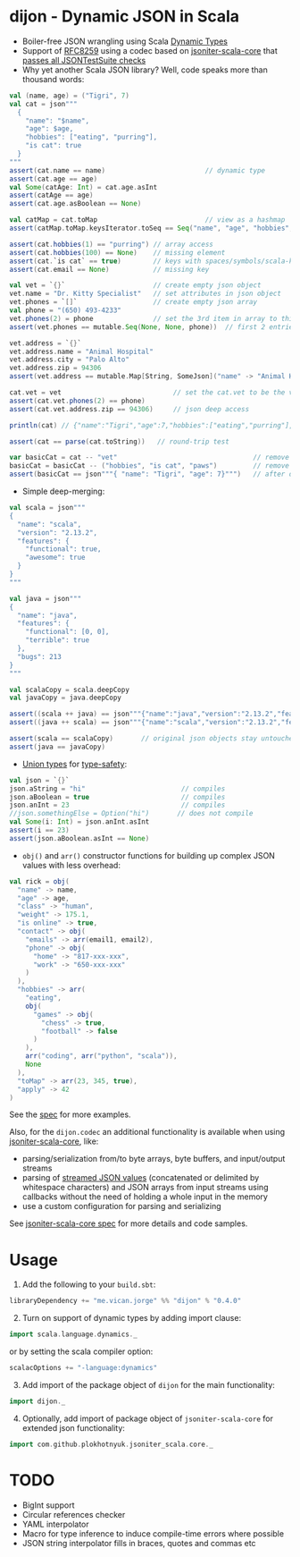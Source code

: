 dijon - Dynamic JSON in Scala
=====
* Boiler-free JSON wrangling using Scala [Dynamic Types](https://www.scala-lang.org/api/2.13.2/scala/Dynamic.html)
* Support of [RFC8259](https://tools.ietf.org/html/rfc8259) using a codec based on [jsoniter-scala-core][2] that [passes all JSONTestSuite checks](https://github.com/nst/JSONTestSuite/pull/99)
* Why yet another Scala JSON library? Well, code speaks more than thousand words:

```scala
val (name, age) = ("Tigri", 7)
val cat = json"""
  {
    "name": "$name",
    "age": $age,
    "hobbies": ["eating", "purring"],
    "is cat": true
  }
"""
assert(cat.name == name)                         // dynamic type
assert(cat.age == age)
val Some(catAge: Int) = cat.age.asInt
assert(catAge == age)
assert(cat.age.asBoolean == None)

val catMap = cat.toMap                           // view as a hashmap
assert(catMap.toMap.keysIterator.toSeq == Seq("name", "age", "hobbies", "is cat"))

assert(cat.hobbies(1) == "purring") // array access
assert(cat.hobbies(100) == None)    // missing element
assert(cat.`is cat` == true)        // keys with spaces/symbols/scala-keywords need to be escaped with ticks
assert(cat.email == None)           // missing key

val vet = `{}`                      // create empty json object
vet.name = "Dr. Kitty Specialist"   // set attributes in json object
vet.phones = `[]`                   // create empty json array
val phone = "(650) 493-4233"
vet.phones(2) = phone               // set the 3rd item in array to this phone
assert(vet.phones == mutable.Seq(None, None, phone))  // first 2 entries None

vet.address = `{}`
vet.address.name = "Animal Hospital"
vet.address.city = "Palo Alto"
vet.address.zip = 94306
assert(vet.address == mutable.Map[String, SomeJson]("name" -> "Animal Hospital", "city" -> "Palo Alto", "zip" -> 94306))

cat.vet = vet                            // set the cat.vet to be the vet json object we created above
assert(cat.vet.phones(2) == phone)
assert(cat.vet.address.zip == 94306)     // json deep access

println(cat) // {"name":"Tigri","age":7,"hobbies":["eating","purring"],"is cat":true,"vet":{"name":"Dr. Kitty Specialist","phones":[null,null,"(650) 493-4233"],"address":{"name":"Animal Hospital","city":"Palo Alto","zip":94306}}}

assert(cat == parse(cat.toString))   // round-trip test

var basicCat = cat -- "vet"                                  // remove 1 key
basicCat = basicCat -- ("hobbies", "is cat", "paws")         // remove multiple keys ("paws" is not in cat)
assert(basicCat == json"""{ "name": "Tigri", "age": 7}""")   // after dropping some keys above
```

* Simple deep-merging:
```scala
val scala = json"""
{
  "name": "scala",
  "version": "2.13.2",
  "features": {
    "functional": true,
    "awesome": true
  }
}
"""

val java = json"""
{
  "name": "java",
  "features": {
    "functional": [0, 0],
    "terrible": true
  },
  "bugs": 213
}
"""

val scalaCopy = scala.deepCopy
val javaCopy = java.deepCopy

assert((scala ++ java) == json"""{"name":"java","version":"2.13.2","features":{"functional":[0,0],"terrible":true,"awesome":true},"bugs":213}""")
assert((java ++ scala) == json"""{"name":"scala","version":"2.13.2","features":{"functional": true,"terrible":true,"awesome":true},"bugs":213}""")

assert(scala == scalaCopy)       // original json objects stay untouched after merging
assert(java == javaCopy)
```

* [Union types](src/main/scala/dijon/UnionType.scala) for [type-safety](src/main/scala/dijon/package.scala#L11):
```scala
val json = `{}`
json.aString = "hi"                        // compiles
json.aBoolean = true                       // compiles
json.anInt = 23                            // compiles
//json.somethingElse = Option("hi")       // does not compile
val Some(i: Int) = json.anInt.asInt
assert(i == 23)
assert(json.aBoolean.asInt == None)
```

* `obj()` and `arr()` constructor functions for building up complex JSON values with less overhead:
```scala
val rick = obj(
  "name" -> name,
  "age" -> age,
  "class" -> "human",
  "weight" -> 175.1,
  "is online" -> true,
  "contact" -> obj(
    "emails" -> arr(email1, email2),
    "phone" -> obj(
      "home" -> "817-xxx-xxx",
      "work" -> "650-xxx-xxx"
    )
  ),
  "hobbies" -> arr(
    "eating",
    obj(
      "games" -> obj(
        "chess" -> true,
        "football" -> false
      )
    ),
    arr("coding", arr("python", "scala")),
    None
  ),
  "toMap" -> arr(23, 345, true),
  "apply" -> 42
)
```

See the [spec][1] for more examples.

Also, for the `dijon.codec` an additional functionality is available when using [jsoniter-scala-core][2], like:
* parsing/serialization from/to byte arrays, byte buffers, and input/output streams
* parsing of [streamed JSON values](https://en.wikipedia.org/wiki/JSON_streaming) (concatenated or delimited by 
  whitespace characters) and JSON arrays from input streams using callbacks without the need of holding a whole input in
  the memory
* use a custom configuration for parsing and serializing  
  
See [jsoniter-scala-core spec][3] for more details and code samples.

Usage
===
1. Add the following to your `build.sbt`:
```scala
libraryDependency += "me.vican.jorge" %% "dijon" % "0.4.0"
```
2. Turn on support of dynamic types by adding import clause:
```scala
import scala.language.dynamics._
```
or by setting the scala compiler option:
```scala
scalacOptions += "-language:dynamics"
```
3. Add import of the package object of `dijon` for the main functionality:
```scala
import dijon._
```
4. Optionally, add import of package object of `jsoniter-scala-core` for extended json functionality:
```scala
import com.github.plokhotnyuk.jsoniter_scala.core._
```

TODO
====
* BigInt support
* Circular references checker
* YAML interpolator
* Macro for type inference to induce compile-time errors where possible
* JSON string interpolator fills in braces, quotes and commas etc

[1]: src/test/scala/dijon/DijonSpec.scala
[2]: https://github.com/plokhotnyuk/jsoniter-scala/blob/master/jsoniter-scala-core/src/main/scala/com/github/plokhotnyuk/jsoniter_scala/core/package.scala
[3]: https://github.com/plokhotnyuk/jsoniter-scala/blob/master/jsoniter-scala-core/src/test/scala/com/github/plokhotnyuk/jsoniter_scala/core/PackageSpec.scala
